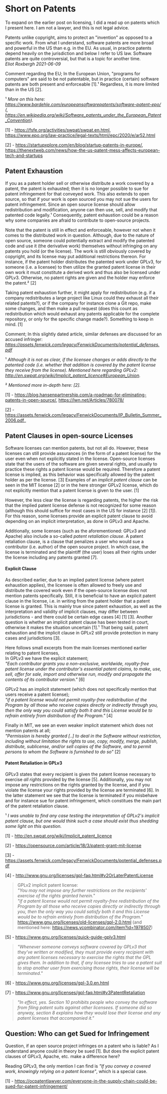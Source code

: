 # Short on Patents

To expand on the earlier post on licensing, I did a read up on patents which I present here. I am not a lawyer, and this is not legal advice.

Patents unlike copyright, aims to protect an "invention" as opposed to a specific work.
From what I understand, software patents are more broad and powerful in the US than e.g. in the EU.
As usual, in practice patents depend heavily on the jurisdiction and below I refer to US law.
Software patents are quite controversial, but that is a topic for another time.\
_Eliot Roxbergh 2021-06-09_

Comment regarding the EU;
In the European Union, "programs for computers" are said to be not patentable, but in practice (certain) software patents are both present and enforceable [1].¹
Regardless, it is more limited than in the US [2].

¹ _More on this here: <https://www.bardehle.com/europeansoftwarepatents/software-patent-epo/> (, <https://en.wikipedia.org/wiki/Software_patents_under_the_European_Patent_Convention>)._


[1] - <https://fsfe.org/activities/swpat/swpat.en.html>, <https://www.epo.org/law-practice/legal-texts/html/epc/2020/e/ar52.html>

[2] - <https://startupxplore.com/en/blog/startup-patents-in-europe/>, <https://thenextweb.com/news/how-the-us-patent-mess-affects-european-tech-and-startups>


## Patent Exhaustion

If you as a patent holder sell or otherwise distribute a work covered by a patent, the patent is exhausted; then it is no longer possible to sue for patent infringement for that conveyed work.
This also extends to open source, so that if your work is open sourced you may not sue the users for patent infringement.
Since an open source license should allow redistribution and modification, anyone can then use, sell, and modify that patented code legally.¹
Consequently, patent exhaustion could be a reason why some companies are afraid to contribute to open-source projects.

Note that the patent is still in effect and enforceable, however not when it comes to the distributed work in question.
Although, due to the nature of open source, someone could potentially extract and modify the patented code and use it (the derivative work) themselves without infringing on any patents you hold (or the license).
The work is still obviously covered by copyright, and its license may put additional restrictions thereon.
For instance, if the patent holder distributes the patented work under GPLv3, for someone (i.e. a licensee) to then utilize the granted patent license in their own work it must constitute a derived work and thus also be licensed under GPLv3.
Otherwise, no patent rights are given and the holder may enforce the patent.² [2]


Taking patent exhaustion further, it might apply for redistribution
(e.g. if a company redistributes a large project like Linux could they exhaust all their related patents?),
or if the company for instance clone a Git repo, make some changes, and then make a pull request
(does this count as redistribution which would exhaust any patents applicable for the complete repository, or only for the specific change made?).
Something to keep in mind. [1]

Comment; In this slightly dated article, similar defenses are discussed for an accused infringer: 
_<https://assets.fenwick.com/legacy/FenwickDocuments/potential_defenses.pdf>_

¹ _Although it is not as clear, if the licensee changes or adds directly to the patented code (i.e. whether that addition is covered by the patent license they receive from the license). Mentioned here regarding GPLv2: <http://en.swpat.org/wiki/Implicit_patent_licence#European_Union>._

² _Mentioned more in-depth here: [2]._


[1] - <https://blog.hansenpartnership.com/a-roadmap-for-eliminating-patents-in-open-source/>, <https://lwn.net/Articles/780078/>

[2] - <https://assets.fenwick.com/legacy/FenwickDocuments/IP_Bulletin_Summer_2006.pdf>_


## Patent Clauses in open-source Licenses

Software licenses can mention patents, but not all do.
However, these licenses can still provide assurances (in the form of a patent license) for the user even when not explicitly stated in the license.
Open-source licenses state that the users of the software are given several rights, and usually to practice these rights a patent license would be required. Therefore a patent license is implied, as this behavior was specifically allowed by the patent holder as per the license. [3]
Examples of an _implicit patent clause_ can be seen in the MIT license [2] or in the here stronger GPLv2 license, which do not explicitly mention that a patent license is given to the user. [1]

However, the less clear the license is regarding patents, the higher the risk that the implied patent license defense is not recognized for some reason (although this should suffice for most cases in the US for instance [2] [1]).
For this reason, some licenses provide an explicit patent clause to avoid depending on an implicit interpretation, as done in GPLv3 and Apache.

Additionally, some licenses (such as the aforementioned: GPLv3 and Apache) also include a so-called _patent retaliation clause_.
A patent retaliation clause, is a clause that penalizes a user who would sue a contributor (i.e. author) of the open source project.
In which case, the license is terminated and the plaintiff (the user) loses all their rights under the license including any patents granted [7].

#### Explicit Clause

As described earlier, due to an implied patent license (where patent exhaustion applies), the licensee is often allowed to freely use and distribute the covered work even if the open-source license does not mention patents specifically.
Still, it is beneficial to have an explicit patent clause in the license, i.e. in writing from the patent holder that a patent license is granted.
This is mainly true since patent exhaustion, as well as the interpretation and validity of implicit clauses, may differ between jurisdictions - and there could be certain edge cases [4] [1] [3].
Another question is whether an implicit patent clause has been tested in court, otherwise it makes the situation uncertain [1].¹
That being said, patent exhaustion and the implicit clause in GPLv2 still provide protection in many cases and jurisdictions [3].

Here follows small excerpts from the main licenses mentioned earlier relating to patent licenses,\
In GPLv3 we have the explicit statement;\
_"Each contributor grants you a non-exclusive, worldwide, royalty-free patent license under the contributor's essential patent claims, to make, use, sell, offer for sale, import and otherwise run, modify and propagate the contents of its contributor version."_ [6]

GPLv2 has an implicit statement (which does not specifically mention that users receive a patent license);\
_"if a patent license would not permit royalty-free redistribution of the Program by all those who receive copies directly or indirectly through you, then the only way you could satisfy both it and this License would be to refrain entirely from distribution of the Program."_ [4]

Finally in MIT, we see an even weaker implicit statement which does not mention patents at all;\
_"Permission is hereby granted [..] to deal
in the Software without restriction, including without limitation the rights
to use, copy, modify, merge, publish, distribute, sublicense, and/or sell
copies of the Software, and to permit persons to whom the Software is
furnished to do so"_ [2]

#### Patent Retaliation in GPLv3

GPLv3 states that every recipient is given the patent license necessary to exercise _all rights_ provided by the license [5].
Additionally, you may not impose any restrictions on the rights granted by the license, and if you violate the license your rights provided by the license are terminated [6].
In the latter statement we see that the license is terminated if you misbehave and for instance sue for patent infringement, which constitues the main part of the patent retaliation clause.


¹ _I was unable to find any case testing the interpretation of GPLv2's implicit patent clause, but one would think such a case should exist thus shedding some light on this question._


[1] - http://en.swpat.org/wiki/Implicit_patent_licence

[2] - https://opensource.com/article/18/3/patent-grant-mit-license

[3] - <https://assets.fenwick.com/legacy/FenwickDocuments/potential_defenses.pdf>

[4] - <http://www.gnu.org/licenses/gpl-faq.html#v2OrLaterPatentLicense>

> GPLv2 implicit patent license: \
> _"You may not impose any further restrictions on the recipients' exercise of the rights granted herein._"\
> _"if a patent license would not permit royalty-free redistribution of the Program by all those who receive copies directly or indirectly through you, then the only way you could satisfy both it and this License would be to refrain entirely from distribution of the Program."_\
> <https://www.gnu.org/licenses/old-licenses/gpl-2.0.html> (and mentioned here: <https://news.ycombinator.com/item?id=1978507>)

[5] - <https://www.gnu.org/licenses/quick-guide-gplv3.html>

> _"Whenever someone conveys software covered by GPLv3 that they've written or modified, they must provide every recipient with any patent licenses necessary to exercise the rights that the GPL gives them. In addition to that, if any licensee tries to use a patent suit to stop another user from exercising those rights, their license will be terminated."_

[6] - <https://www.gnu.org/licenses/gpl-3.0.en.html>

[7] - <https://www.gnu.org/licenses/gpl-faq.html#v3PatentRetaliation>

> _"In effect, yes. Section 10 prohibits people who convey the software from filing patent suits against other licensees. If someone did so anyway, section 8 explains how they would lose their license and any patent licenses that accompanied it."_



## Question: Who can get Sued for Infringement

Question, if an open source project infringes on a patent who is liable?
As I understand anyone could in theory be sued [1].
But does the explicit patent clauses of GPLv3, Apache, etc. make a difference here?

Reading GPLv3, the only mention I can find is _"If you convey a covered work, knowingly relying on a patent license"_, which is a special case.


[1] - <https://ocpatentlawyer.com/everyone-in-the-supply-chain-could-be-sued-for-patent-infringement/>
